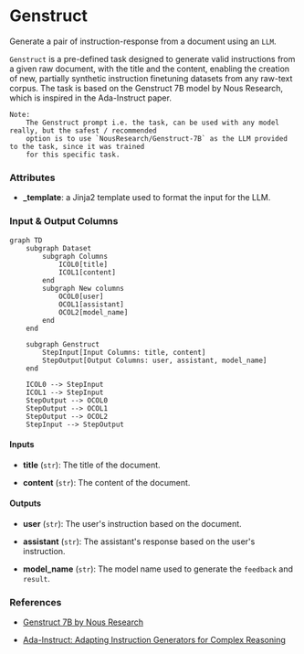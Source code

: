 # Genstruct


Generate a pair of instruction-response from a document using an `LLM`.



`Genstruct` is a pre-defined task designed to generate valid instructions from a given raw document,
    with the title and the content, enabling the creation of new, partially synthetic instruction finetuning
    datasets from any raw-text corpus. The task is based on the Genstruct 7B model by Nous Research, which is
    inspired in the Ada-Instruct paper.

    Note:
        The Genstruct prompt i.e. the task, can be used with any model really, but the safest / recommended
        option is to use `NousResearch/Genstruct-7B` as the LLM provided to the task, since it was trained
        for this specific task.



### Attributes

- **_template**: a Jinja2 template used to format the input for the LLM.





### Input & Output Columns

``` mermaid
graph TD
	subgraph Dataset
		subgraph Columns
			ICOL0[title]
			ICOL1[content]
		end
		subgraph New columns
			OCOL0[user]
			OCOL1[assistant]
			OCOL2[model_name]
		end
	end

	subgraph Genstruct
		StepInput[Input Columns: title, content]
		StepOutput[Output Columns: user, assistant, model_name]
	end

	ICOL0 --> StepInput
	ICOL1 --> StepInput
	StepOutput --> OCOL0
	StepOutput --> OCOL1
	StepOutput --> OCOL2
	StepInput --> StepOutput

```


#### Inputs


- **title** (`str`): The title of the document.

- **content** (`str`): The content of the document.




#### Outputs


- **user** (`str`): The user's instruction based on the document.

- **assistant** (`str`): The assistant's response based on the user's instruction.

- **model_name** (`str`): The model name used to generate the `feedback` and `result`.







### References

- [Genstruct 7B by Nous Research](https://huggingface.co/NousResearch/Genstruct-7B)

- [Ada-Instruct: Adapting Instruction Generators for Complex Reasoning](https://arxiv.org/abs/2310.04484)


